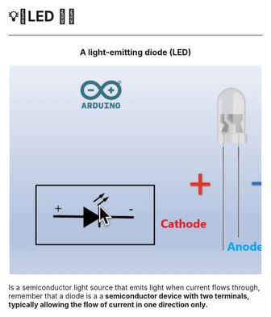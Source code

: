 # 💡🚨LED 🚨💡

---

<div align = "middle" id = "Header">
  <h3><strong>
    A light-emitting diode (LED)
  </h3></strong>
  <img src="../Media/LED.png" alt="Led image" width="500"/>
</div>

<div id="body">
  <p>
  Is a semiconductor light source that emits light when current flows through, remember that a diode is a a<strong> semiconductor device with two terminals, typically allowing the flow of current in one direction only.</strong> 
  </p>
</div>
